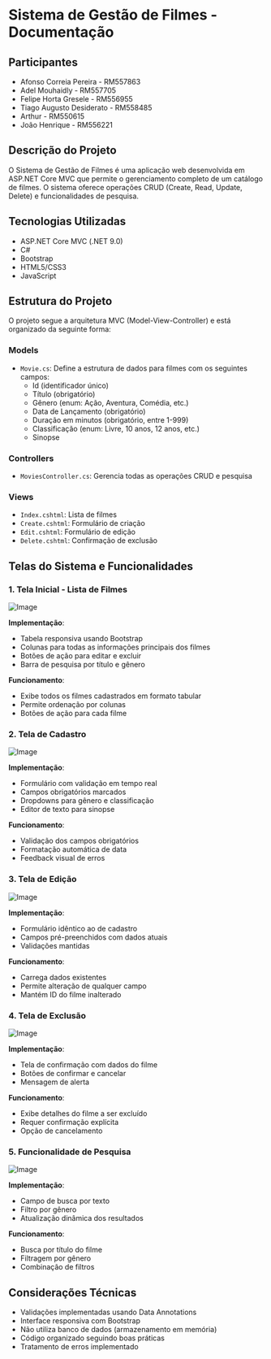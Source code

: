           
# Sistema de Gestão de Filmes - Documentação

## Participantes
- Afonso Correia Pereira - RM557863
- Adel Mouhaidly - RM557705 
- Felipe Horta Gresele - RM556955 
- Tiago Augusto Desiderato - RM558485 
- Arthur - RM550615 
- João Henrique - RM556221

## Descrição do Projeto
O Sistema de Gestão de Filmes é uma aplicação web desenvolvida em ASP.NET Core MVC que permite o gerenciamento completo de um catálogo de filmes. O sistema oferece operações CRUD (Create, Read, Update, Delete) e funcionalidades de pesquisa.

## Tecnologias Utilizadas
- ASP.NET Core MVC (.NET 9.0)
- C#
- Bootstrap
- HTML5/CSS3
- JavaScript

## Estrutura do Projeto
O projeto segue a arquitetura MVC (Model-View-Controller) e está organizado da seguinte forma:

### Models
- `Movie.cs`: Define a estrutura de dados para filmes com os seguintes campos:
  - Id (identificador único)
  - Título (obrigatório)
  - Gênero (enum: Ação, Aventura, Comédia, etc.)
  - Data de Lançamento (obrigatório)
  - Duração em minutos (obrigatório, entre 1-999)
  - Classificação (enum: Livre, 10 anos, 12 anos, etc.)
  - Sinopse

### Controllers
- `MoviesController.cs`: Gerencia todas as operações CRUD e pesquisa

### Views
- `Index.cshtml`: Lista de filmes
- `Create.cshtml`: Formulário de criação
- `Edit.cshtml`: Formulário de edição
- `Delete.cshtml`: Confirmação de exclusão

## Telas do Sistema e Funcionalidades

### 1. Tela Inicial - Lista de Filmes
![Image](https://github.com/user-attachments/assets/58d61968-7b4d-4303-b581-8f7a3974ed5a)

**Implementação**: 
- Tabela responsiva usando Bootstrap
- Colunas para todas as informações principais dos filmes
- Botões de ação para editar e excluir
- Barra de pesquisa por título e gênero

**Funcionamento**:
- Exibe todos os filmes cadastrados em formato tabular
- Permite ordenação por colunas
- Botões de ação para cada filme

### 2. Tela de Cadastro
![Image](https://github.com/user-attachments/assets/3c8f589b-33cb-42ee-9722-5f5515a962db)

**Implementação**:
- Formulário com validação em tempo real
- Campos obrigatórios marcados
- Dropdowns para gênero e classificação
- Editor de texto para sinopse

**Funcionamento**:
- Validação dos campos obrigatórios
- Formatação automática de data
- Feedback visual de erros

### 3. Tela de Edição
![Image](https://github.com/user-attachments/assets/4ca3686b-2c27-45fd-b9d5-db3924b2add1)

**Implementação**:
- Formulário idêntico ao de cadastro
- Campos pré-preenchidos com dados atuais
- Validações mantidas

**Funcionamento**:
- Carrega dados existentes
- Permite alteração de qualquer campo
- Mantém ID do filme inalterado

### 4. Tela de Exclusão
![Image](https://github.com/user-attachments/assets/3e5a6e37-495f-4dd5-91e7-d02445a8e2c3)

**Implementação**:
- Tela de confirmação com dados do filme
- Botões de confirmar e cancelar
- Mensagem de alerta

**Funcionamento**:
- Exibe detalhes do filme a ser excluído
- Requer confirmação explícita
- Opção de cancelamento

### 5. Funcionalidade de Pesquisa
![Image](https://github.com/user-attachments/assets/b48f0ccb-e8c0-479f-9921-e7474174c83e)

**Implementação**:
- Campo de busca por texto
- Filtro por gênero
- Atualização dinâmica dos resultados

**Funcionamento**:
- Busca por título do filme
- Filtragem por gênero
- Combinação de filtros

## Considerações Técnicas
- Validações implementadas usando Data Annotations
- Interface responsiva com Bootstrap
- Não utiliza banco de dados (armazenamento em memória)
- Código organizado seguindo boas práticas
- Tratamento de erros implementado


        
